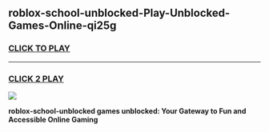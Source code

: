 
## roblox-school-unblocked-Play-Unblocked-Games-Online-qi25g
<h3>
<a href="https://premium76.site?title=roblox-school-unblocked&ref=25A">CLICK TO PLAY</a></h3>
<hr>

<h3>
<a href="https://premium76.site?title=roblox-school-unblocked&ref=25A">CLICK 2 PLAY</a>
  
</h3>

<a href="https://premium76.site?title=roblox-school-unblocked&ref=25A"><img src="https://clearcache.store/games.png"></a>


**roblox-school-unblocked games unblocked: Your Gateway to Fun and Accessible Online Gaming**
